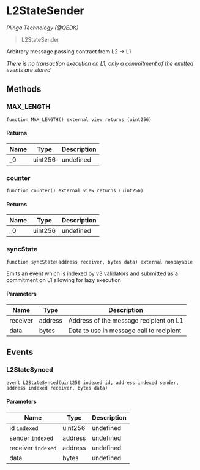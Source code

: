 # L2StateSender

*Plinga Technology (@QEDK)*

> L2StateSender

Arbitrary message passing contract from L2 -&gt; L1

*There is no transaction execution on L1, only a commitment of the emitted events are stored*

## Methods

### MAX_LENGTH

```solidity
function MAX_LENGTH() external view returns (uint256)
```






#### Returns

| Name | Type | Description |
|---|---|---|
| _0 | uint256 | undefined |

### counter

```solidity
function counter() external view returns (uint256)
```






#### Returns

| Name | Type | Description |
|---|---|---|
| _0 | uint256 | undefined |

### syncState

```solidity
function syncState(address receiver, bytes data) external nonpayable
```

Emits an event which is indexed by v3 validators and submitted as a commitment on L1 allowing for lazy execution



#### Parameters

| Name | Type | Description |
|---|---|---|
| receiver | address | Address of the message recipient on L1 |
| data | bytes | Data to use in message call to recipient |



## Events

### L2StateSynced

```solidity
event L2StateSynced(uint256 indexed id, address indexed sender, address indexed receiver, bytes data)
```





#### Parameters

| Name | Type | Description |
|---|---|---|
| id `indexed` | uint256 | undefined |
| sender `indexed` | address | undefined |
| receiver `indexed` | address | undefined |
| data  | bytes | undefined |



